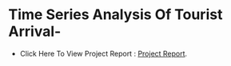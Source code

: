 # Time Series Analysis Of Tourist Arrival-

- Click Here To View Project Report : [Project Report](https://github.com/Nsadaa/Travel-Management-Renting-System-VB.net-/blob/main/Project%20Report.pdf).
